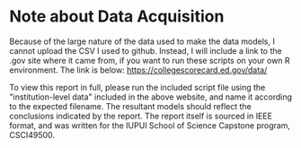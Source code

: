 # Note about Data Acquisition
Because of the large nature of the data used to make the data models, I cannot upload the CSV I used to github. Instead, I will include a link to the .gov site where it came from, if you want to run these scripts on 
your own R environment. The link is below:
https://collegescorecard.ed.gov/data/

To view this report in full, please run the included script file using the "institution-level data" included in the above website, and name it according to the expected filename. The resultant models should reflect the
conclusions indicated by the report. The report itself is sourced in IEEE format, and was written for the IUPUI School of Science Capstone program, CSCI49500.
